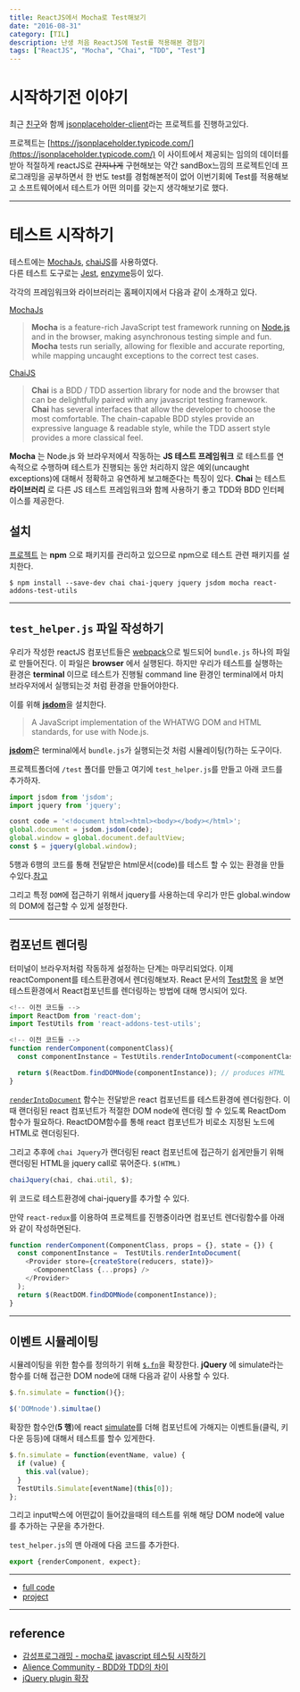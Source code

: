 ```yaml
---
title: ReactJS에서 Mocha로 Test해보기
date: "2016-08-31"
category: [TIL]
description: 난생 처음 ReactJS에 Test를 적용해본 경험기
tags: ["ReactJS", "Mocha", "Chai", "TDD", "Test"]
---
```


# 시작하기전 이야기
최근 [친구](https://github.com/pjhjohn)와 함께 [jsonplaceholder-client](https://github.com/pjhjohn/jsonplaceholder-client)라는 프로젝트를 진행하고있다.

프로젝트는 [https://jsonplaceholder.typicode.com/](https://jsonplaceholder.typicode.com/) 이 사이트에서 제공되는 임의의 데이터를 받아 적절하게 reactJS로 <del>간지나게</del> 구현해보는 약간 sandBox느낌의 프로젝트인데 프로그래밍을 공부하면서 한 번도 test를 경험해본적이 없어 이번기회에 Test를 적용해보고 소프트웨어에서 테스트가 어떤 의미를 갖는지 생각해보기로 했다.

---

# 테스트 시작하기
테스트에는 [MochaJs](https://mochajs.org/), [chaiJS](http://chaijs.com/)를 사용하였다.  
다른 테스트 도구로는 [Jest](https://facebook.github.io/jest/), [enzyme](http://airbnb.io/enzyme/docs/future.html)등이 있다.

각각의 프레임워크와 라이브러리는 홈페이지에서 다음과 같이 소개하고 있다.

[MochaJs](https://mochajs.org/)

> **Mocha** is a feature-rich JavaScript test framework running on [Node.js](https://nodejs.org/ko/) and in the browser, making asynchronous testing simple and fun. **Mocha** tests run serially, allowing for flexible and accurate reporting, while mapping uncaught exceptions to the correct test cases.

[ChaiJS](http://chaijs.com/)

> **Chai** is a BDD / TDD assertion library for node and the browser that can be delightfully paired with any javascript testing framework.  
**Chai** has several interfaces that allow the developer to choose the most comfortable. The chain-capable BDD styles provide an expressive language & readable style, while the TDD assert style provides a more classical feel.

**Mocha** 는 Node.js 와 브라우저에서 작동하는 **JS 테스트 프레임워크** 로 테스트를 연속적으로 수행하며 테스트가 진행되는 동안 처리하지 않은 예외(uncaught exceptions)에 대해서 정확하고 유연하게 보고해준다는 특징이 있다. **Chai** 는 테스트 **라이브러리** 로 다른 JS 테스트 프레임워크와 함께 사용하기 좋고 TDD와 BDD 인터페이스를 제공한다.

## 설치

[프로젝트](https://github.com/pjhjohn/jsonplaceholder-client) 는 **npm** 으로 패키지를 관리하고 있으므로 npm으로 테스트 관련 패키지를 설치한다.

```
$ npm install --save-dev chai chai-jquery jquery jsdom mocha react-addons-test-utils
```

---

## `test_helper.js` 파일 작성하기
우리가 작성한 reactJS 컴포넌트들은 [webpack](https://webpack.github.io/)으로 빌드되어 `bundle.js` 하나의 파일로 만들어진다. 이 파일은 **browser** 에서 실행된다. 하지만 우리가 테스트를 실행하는 환경은 **terminal** 이므로 테스트가 진행될 command line 환경인 terminal에서 마치 브라우저에서 실행되는것 처럼 환경을 만들어야한다.

이를 위해 [**jsdom**](https://github.com/tmpvar/jsdom)을 설치한다.

> A JavaScript implementation of the WHATWG DOM and HTML standards, for use with Node.js.  

[**jsdom**](https://github.com/tmpvar/jsdom)은 terminal에서 `bundle.js`가 실행되는것 처럼 시뮬레이팅(?)하는 도구이다.

프로젝트폴더에 `/test` 폴더를 만들고 여기에 `test_helper.js`를 만들고 아래 코드를 추가하자.

```javascript
import jsdom from 'jsdom';
import jquery from 'jquery';

cosnt code = '<!document html><html><body></body></html>';
global.document = jsdom.jsdom(code);
global.window = global.document.defaultView;
const $ = jquery(global.window);
```

5행과 6행의 코드를 통해 전달받은 html문서(code)를 테스트 할 수 있는 환경을 만들 수있다.[참고](https://github.com/tmpvar/jsdom#for-the-hardcore-jsdomjsdom)

그리고 특정 `DOM`에 접근하기 위해서 jquery를 사용하는데 우리가 만든 global.window의 DOM에 접근할 수 있게 설정한다.

---

## 컴포넌트 렌더링
터미널이 브라우저처럼 작동하게 설정하는 단계는 마무리되었다. 이제 reactComponent를 테스트환경에서 렌더링해보자.
React 문서의 [Test항목](https://facebook.github.io/react/docs/test-utils.html#renderintodocument) 을 보면 테스트환경에서 React컴포넌트를 렌더링하는 방법에 대해 명시되어 있다.

```javascript
<!-- 이전 코드들 -->
import ReactDom from 'react-dom';
import TestUtils from 'react-addons-test-utils';

<!-- 이전 코드들 -->
function renderComponent(componentClass){
  const componentInstance = TestUtils.renderIntoDocument(<componentClass />)

  return $(ReactDom.findDOMNode(componentInstance)); // produces HTML
}
```

[`renderIntoDocument`](https://facebook.github.io/react/docs/test-utils.html#renderintodocument) 함수는 전달받은 react 컴포넌트를 테스트환경에 렌더링한다. 이때 랜더링된 react 컴포넌트가 적절한 DOM node에 렌더링 할 수 있도록 ReactDom 함수가 필요하다. ReactDOM함수를 통해 react 컴포넌트가 비로소 지정된 노드에 HTML로 렌더링된다.

그리고 추후에 `chai Jquery`가 랜더링된 react 컴포넌트에 접근하기 쉽게만들기 위해 랜더링된 HTML을 jquery call로 묶어준다. `$(HTML)`


```js
chaiJquery(chai, chai.util, $);
```
위 코드로 테스트환경에 chai-jquery를 추가할 수 있다.

만약 `react-redux`를 이용하여 프로젝트를 진행중이라면 컴포넌트 렌더링함수를 아래와 같이 작성하면된다.

```javascript
function renderComponent(ComponentClass, props = {}, state = {}) {
  const componentInstance =  TestUtils.renderIntoDocument(
    <Provider store={createStore(reducers, state)}>
      <ComponentClass {...props} />
    </Provider>
  );
  return $(ReactDOM.findDOMNode(componentInstance));
}
```

---

## 이벤트 시뮬레이팅

시뮬레이팅을 위한 함수를 정의하기 위해 [`$.fn`](https://api.jquery.com/jquery.fn.extend/)을 확장한다. **jQuery** 에 simulate라는 함수를 더해 접근한 DOM node에 대해 다음과 같이 사용할 수 있다.

```js
$.fn.simulate = function(){};

$('DOMnode').simultae()
```

확장한 함수안(**5 행**)에 react [simulate](https://facebook.github.io/react/docs/test-utils.html#simulate)를 더해 컴포넌트에 가해지는 이벤트들(클릭, 키다운 등등)에 대해서 테스트를 할수 있게한다.

```javascript
$.fn.simulate = function(eventName, value) {
  if (value) {
    this.val(value);
  }
  TestUtils.Simulate[eventName](this[0]);
};
```

그리고 input박스에 어떤값이 들어갔을때의 테스트를 위해 해당 DOM node에 value를 추가하는 구문을 추가한다.

`test_helper.js`의 맨 아래에 다음 코드를 추가한다.
```js
export {renderComponent, expect};
```

---

- [full code](https://github.com/gnujoow/react-TDD/blob/437d09606494d98748cb1af5b9ceec82a6c0a747/test/test_helper.js)
- [project](https://github.com/gnujoow/react-TDD)

---

## reference

- [감성프로그래밍 - mocha로 javascript 테스팅 시작하기](http://programmingsummaries.tistory.com/383)
- [Alience Community - BDD와 TDD의 차이](http://blog.aliencube.org/ko/2014/04/02/differences-between-bdd-and-tdd/)
- [jQuery plugin 확장](http://www.sqler.com/456517)
